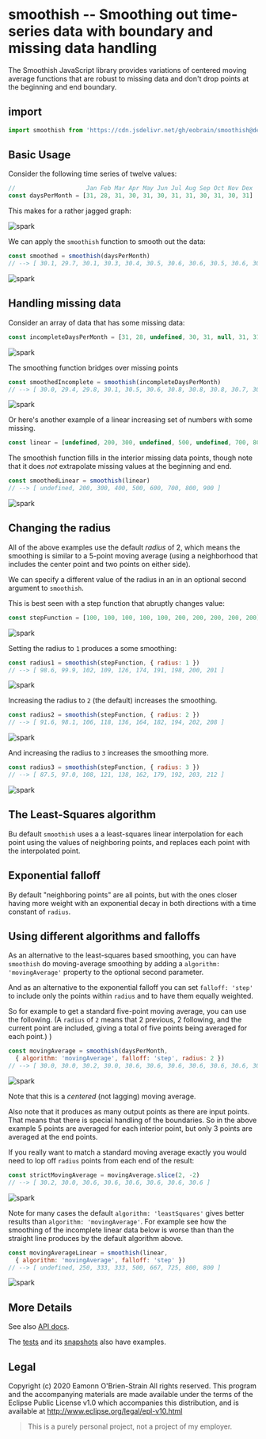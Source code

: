 # smoothish -- Smoothing out time-series data with boundary and missing data handling

The Smoothish JavaScript library provides variations of centered moving average functions that are
robust to missing data and don't drop points at the beginning and end boundary.

## import

```js
import smoothish from 'https://cdn.jsdelivr.net/gh/eobrain/smoothish@deno/index.js'
```

## Basic Usage

Consider the following time series of twelve values:

```js
//                    Jan Feb Mar Apr May Jun Jul Aug Sep Oct Nov Dex
const daysPerMonth = [31, 28, 31, 30, 31, 30, 31, 31, 30, 31, 30, 31]
```

This makes for a rather jagged graph:

![spark](https://quickchart.io/chart?h=32&w=120&c={type:%27sparkline%27,data:{datasets:[{data:[31,28,31,30,31,30,31,31,30,31,30,31]}]}})

We can apply the `smoothish` function to smooth out the data:

```js
const smoothed = smoothish(daysPerMonth)
// --> [ 30.1, 29.7, 30.1, 30.3, 30.4, 30.5, 30.6, 30.6, 30.5, 30.6, 30.5, 30.7 ]
```

![spark](https://quickchart.io/chart?h=32&w=120&c={type:%27sparkline%27,data:{datasets:[{data:[30.129111123466714,29.696645864438633,30.12965488974025,30.250804579831744,30.437108922647404,30.45807544800684,30.597621480630146,30.620160847394303,30.530456775905243,30.59874362878437,30.52830208522387,30.72764548273118]}]}})

## Handling missing data

Consider an array of data that has some missing data:

```js
const incompleteDaysPerMonth = [31, 28, undefined, 30, 31, null, 31, 31, null, 31, 30, 31]
```

![spark](https://quickchart.io/chart?h=32&w=120&c={type:%27sparkline%27,data:{datasets:[{data:[31,28,null,30,31,null,31,31,null,31,30,31]}]}})

The smoothing function bridges over missing points

```js
const smoothedIncomplete = smoothish(incompleteDaysPerMonth)
// --> [ 30.0, 29.4, 29.8, 30.1, 30.5, 30.6, 30.8, 30.8, 30.8, 30.7, 30.6, 30.7 ]
```

![spark](https://quickchart.io/chart?h=32&w=120&c={type:%27sparkline%27,data:{datasets:[{data:[30.015137501774436,29.424929353083524,29.75171363723357,30.102422700866438,30.476707576846575,30.630669325793804,30.777682797566356,30.82379051138026,30.78167400756181,30.73464088270357,30.582421226877806,30.743252597796296]}]}})

Or here's another example of a linear increasing set of numbers with some missing.

```js
const linear = [undefined, 200, 300, undefined, 500, undefined, 700, 800, 900]
```

The smoothish function fills in the interior missing data points, though note that it does *not* extrapolate missing values at the beginning and end.

```js
const smoothedLinear = smoothish(linear)
// --> [ undefined, 200, 300, 400, 500, 600, 700, 800, 900 ]
```

![spark](https://quickchart.io/chart?h=32&w=120&c={type:%27sparkline%27,data:{datasets:[{data:[null,200.00000000000006,300.00000000000006,400,500,600,700.0000000000001,800.0000000000002,899.9999999999999]}]}})

## Changing the radius

All of the above examples use the default *radius* of 2, which means the smoothing is similar to a 5-point moving average (using a neighborhood that includes the center point and two points on either side).

We can specify a different value of the radius in an in an optional second argument to `smoothish`.

This is best seen with a step function that abruptly changes value:

```js
const stepFunction = [100, 100, 100, 100, 100, 200, 200, 200, 200, 200]
```

![spark](https://quickchart.io/chart?h=32&w=120&c={type:%27sparkline%27,data:{datasets:[{data:[100,100,100,100,100,200,200,200,200,200]}]}})

Setting the radius to `1` produces a some smoothing:

```js
const radius1 = smoothish(stepFunction, { radius: 1 })
// --> [ 98.6, 99.9, 102, 109, 126, 174, 191, 198, 200, 201 ]
```

![spark](https://quickchart.io/chart?h=32&w=120&c={type:%27sparkline%27,data:{datasets:[{data:[98.55933218122021,99.88957109564447,102.49355414148502,109.03897130928914,126.49386106433514,173.50613893566484,190.96102869071086,197.50644585851495,200.1104289043555,201.44066781877981]}]}})

 Increasing the radius to `2` (the default) increases the smoothing.

```js
const radius2 = smoothish(stepFunction, { radius: 2 })
// --> [ 91.6, 98.1, 106, 118, 136, 164, 182, 194, 202, 208 ]
```

![spark](https://quickchart.io/chart?h=32&w=120&c={type:%27sparkline%27,data:{datasets:[{data:[91.61712132126962,98.06424644444105,105.98911777969002,117.56917503032409,135.63449142691422,164.36550857308572,182.4308249696759,194.01088222030998,201.93575355555885,208.38287867873044]}]}})

 And increasing the radius to `3` increases the smoothing more.

```js
const radius3 = smoothish(stepFunction, { radius: 3 })
// --> [ 87.5, 97.0, 108, 121, 138, 162, 179, 192, 203, 212 ]
```

![spark](https://quickchart.io/chart?h=32&w=120&c={type:%27sparkline%27,data:{datasets:[{data:[87.5115656656214,96.99101275214392,107.56289913236607,120.86002568093073,138.3381199767217,161.66188002327831,179.13997431906924,192.4371008676339,203.00898724785625,212.4884343343786]}]}})

## The Least-Squares algorithm

Bu default `smoothish` uses a a least-squares linear interpolation for each point using the values of neighboring points, and replaces each point with the interpolated point.

## Exponential falloff

By default "neighboring points" are all points, but with the ones closer having more weight with an exponential decay in both directions with a time constant of `radius`.

## Using different algorithms and falloffs

As an alternative to the least-squares based smoothing, you can have `smoothish` do moving-average smoothing by adding a `algorithm: 'movingAverage'` property to the optional second parameter.

And as an alternative to the exponential falloff you can set `falloff: 'step'` to include only the points within `radius` and to have them equally weighted.

So for example to get a standard five-point moving average, you can use the following. (A `radius` of `2` means that 2 previous, 2 following, and the current point are included, giving a total of five points being averaged for each point.) )

```js
const movingAverage = smoothish(daysPerMonth,
  { algorithm: 'movingAverage', falloff: 'step', radius: 2 })
// --> [ 30.0, 30.0, 30.2, 30.0, 30.6, 30.6, 30.6, 30.6, 30.6, 30.6, 30.5, 30.7 ]
```

![spark](https://quickchart.io/chart?h=32&w=120&c={type:%27sparkline%27,data:{datasets:[{data:[30,30,30.2,30,30.6,30.6,30.6,30.6,30.6,30.6,30.5,30.666666666666668]}]}})

Note that this is a *centered* (not lagging) moving average.

Also note that it produces as many output points as there are input points.  That means that there is special handling of the boundaries. So in the above example 5 points are averaged for each interior point, but only 3 points are averaged at the end points.

If you really want to match a standard moving average exactly you would need to lop off `radius` points from each end of the result:

```js
const strictMovingAverage = movingAverage.slice(2, -2)
// --> [ 30.2, 30.0, 30.6, 30.6, 30.6, 30.6, 30.6, 30.6 ]
```

![spark](https://quickchart.io/chart?h=32&w=120&c={type:%27sparkline%27,data:{datasets:[{data:[30.2,30,30.6,30.6,30.6,30.6,30.6,30.6]}]}})

Note for many cases the default `algorithm: 'leastSquares'` gives better results than `algorithm: 'movingAverage'`. For example see how the smoothing of the incomplete linear data below is worse than than the straight line produces by the default algorithm above.

```js
const movingAverageLinear = smoothish(linear,
  { algorithm: 'movingAverage', falloff: 'step' })
// --> [ undefined, 250, 333, 333, 500, 667, 725, 800, 800 ]
```

![spark](https://quickchart.io/chart?h=32&w=120&c={type:%27sparkline%27,data:{datasets:[{data:[null,250,333.3333333333333,333.3333333333333,500,666.6666666666666,725,800,800]}]}})

## More Details

See also [API docs](api.md).

The [tests](test/test.js) and its [snapshots](test/snapshots/test.js.md) also have examples.

## Legal

Copyright (c) 2020 Eamonn O'Brien-Strain All rights reserved. This
program and the accompanying materials are made available under the
terms of the Eclipse Public License v1.0 which accompanies this
distribution, and is available at
http://www.eclipse.org/legal/epl-v10.html

> This is a purely personal project, not a project of my employer.
